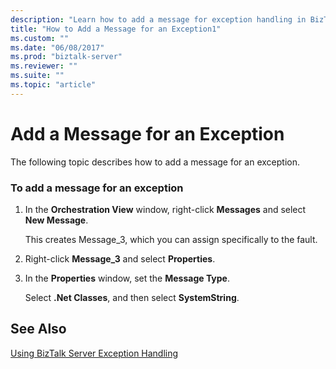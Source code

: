 ```yaml
---
description: "Learn how to add a message for exception handling in BizTalk Server."
title: "How to Add a Message for an Exception1"
ms.custom: ""
ms.date: "06/08/2017"
ms.prod: "biztalk-server"
ms.reviewer: ""
ms.suite: ""
ms.topic: "article"
---
```

# Add a Message for an Exception

The following topic describes how to add a message for an exception.  
  
### To add a message for an exception  
  
1.  In the **Orchestration View** window, right-click **Messages** and select **New Message**.  
  
     This creates Message_3, which you can assign specifically to the fault.  
  
2.  Right-click **Message_3** and select **Properties**.  
  
3.  In the **Properties** window, set the **Message Type**.  
  
     Select **.Net Classes**, and then select **SystemString**.  
  
## See Also  
 [Using BizTalk Server Exception Handling](../core/using-biztalk-server-exception-handling5.md)
